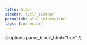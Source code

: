 ```yaml
---
title: Alto
sidebar: cyclr_sidebar
permalink: alto-information
tags: [connector]
---
```

{::options parse_block_html="true" /}
